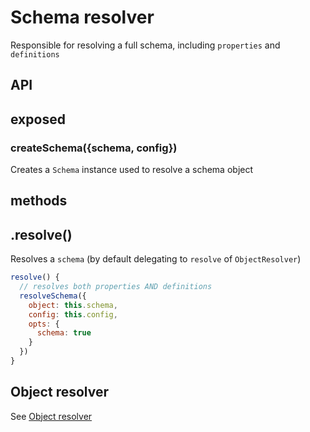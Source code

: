 # Schema resolver

Responsible for resolving a full schema, including `properties` and `definitions`

## API

## exposed

### createSchema({schema, config})

Creates a `Schema` instance used to resolve a schema object

## methods

## .resolve()

Resolves a `schema` (by default delegating to `resolve` of `ObjectResolver`)

```js
resolve() {
  // resolves both properties AND definitions
  resolveSchema({
    object: this.schema,
    config: this.config,
    opts: {
      schema: true
    }
  })
}
```

## Object resolver

See [Object resolver](./object/Object.md)
